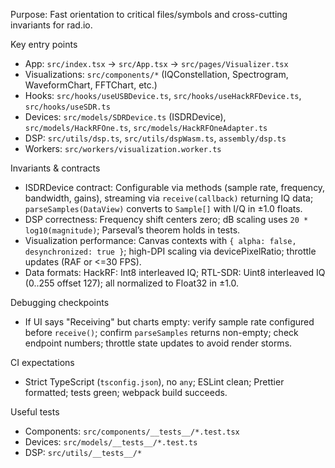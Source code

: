 Purpose: Fast orientation to critical files/symbols and cross-cutting invariants for rad.io.

Key entry points

- App: `src/index.tsx` → `src/App.tsx` → `src/pages/Visualizer.tsx`
- Visualizations: `src/components/*` (IQConstellation, Spectrogram, WaveformChart, FFTChart, etc.)
- Hooks: `src/hooks/useUSBDevice.ts`, `src/hooks/useHackRFDevice.ts`, `src/hooks/useSDR.ts`
- Devices: `src/models/SDRDevice.ts` (ISDRDevice), `src/models/HackRFOne.ts`, `src/models/HackRFOneAdapter.ts`
- DSP: `src/utils/dsp.ts`, `src/utils/dspWasm.ts`, `assembly/dsp.ts`
- Workers: `src/workers/visualization.worker.ts`

Invariants & contracts

- ISDRDevice contract: Configurable via methods (sample rate, frequency, bandwidth, gains), streaming via `receive(callback)` returning IQ data; `parseSamples(DataView)` converts to `Sample[]` with I/Q in ±1.0 floats.
- DSP correctness: Frequency shift centers zero; dB scaling uses `20 * log10(magnitude)`; Parseval’s theorem holds in tests.
- Visualization performance: Canvas contexts with `{ alpha: false, desynchronized: true }`; high-DPI scaling via devicePixelRatio; throttle updates (RAF or <=30 FPS).
- Data formats: HackRF: Int8 interleaved IQ; RTL-SDR: Uint8 interleaved IQ (0..255 offset 127); all normalized to Float32 in ±1.0.

Debugging checkpoints

- If UI says "Receiving" but charts empty: verify sample rate configured before `receive()`; confirm `parseSamples` returns non-empty; check endpoint numbers; throttle state updates to avoid render storms.

CI expectations

- Strict TypeScript (`tsconfig.json`), no `any`; ESLint clean; Prettier formatted; tests green; webpack build succeeds.

Useful tests

- Components: `src/components/__tests__/*.test.tsx`
- Devices: `src/models/__tests__/*.test.ts`
- DSP: `src/utils/__tests__/*`
